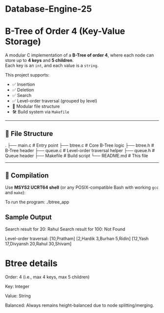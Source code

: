 # Database-Engine-25
# B-Tree of Order 4 (Key-Value Storage)

A modular C implementation of a **B-Tree of order 4**, where each node can store up to **4 keys** and **5 children**.  
Each key is an `int`, and each value is a `string`.  

This project supports:
- ✅ Insertion
- ✅ Deletion
- ✅ Search
- ✅ Level-order traversal (grouped by level)
- 🧱 Modular file structure
- 🛠 Build system via `Makefile`

---

## 📁 File Structure
.
├── main.c # Entry point
├── btree.c # Core B-Tree logic
├── btree.h # B-Tree header
├── queue.c # Level-order traversal helper
├── queue.h # Queue header
├── Makefile # Build script
└── README.md # This file

---

## 🔧 Compilation

Use **MSYS2 UCRT64 shell** (or any POSIX-compatible Bash with working `gcc` and `make`):

To run the program:
./btree_app

## Sample Output

Search result for 20: Rahul
Search result for 100: Not Found

Level-order traversal:
[10,Pratham]
[2,Hardik 3,Burhan 5,Ridin] [12,Yash 17,Divyansh 20,Rahul 30,Shivam]

# Btree details

Order: 4 (i.e., max 4 keys, max 5 children)

Key: Integer

Value: String

Balanced: Always remains height-balanced due to node splitting/merging.
